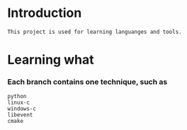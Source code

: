 Introduction
=====
    This project is used for learning languanges and tools.


Learning what
=====
### Each branch contains one technique, such as
    python  
    linux-c  
    windows-c  
    libevent  
    cmake  
